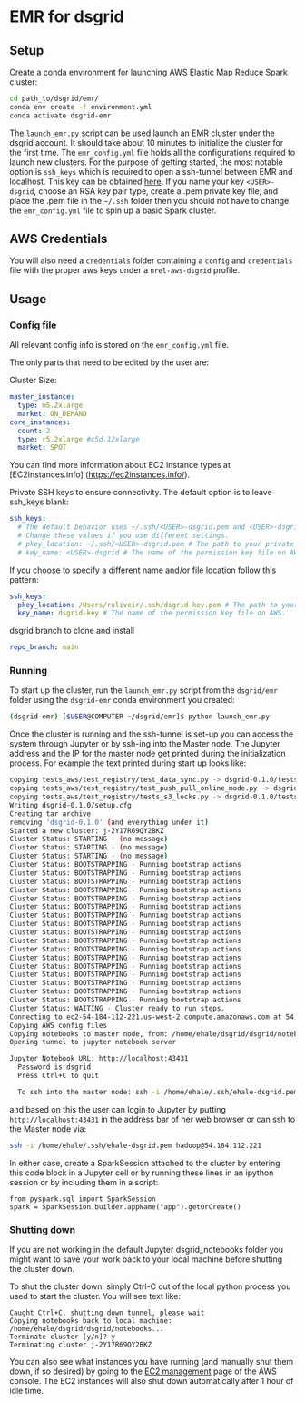 # EMR for dsgrid

## Setup

Create a conda environment for launching AWS Elastic Map Reduce Spark cluster:
```bash
cd path_to/dsgrid/emr/
conda env create -f environment.yml
conda activate dsgrid-emr
```

The `launch_emr.py` script can be used launch an EMR cluster under the dsgrid account. It should take about 10 minutes to initialize the cluster for the first time. The `emr_config.yml` file holds all the configurations required to launch new clusters. For the purpose of getting started, the most notable option is `ssh_keys` which is required to open a ssh-tunnel between EMR and localhost. This key can be obtained [here](https://us-west-2.console.aws.amazon.com/ec2/v2/home?region=us-west-2#KeyPairs:). If you name your key `<USER>-dsgrid`, choose an RSA key pair type, create a .pem private key file, and place the .pem file in the `~/.ssh` folder then you should not have to change the `emr_config.yml` file to spin up a basic Spark cluster.

## AWS Credentials
You will also need a `credentials` folder containing a `config` and `credentials` file with the proper aws keys under a `nrel-aws-dsgrid` profile.

## Usage

### Config file
All relevant config info is stored on the `emr_config.yml` file.

The only parts that need to be edited by the user are:

Cluster Size:
```yml
master_instance:
  type: m5.2xlarge
  market: ON_DEMAND
core_instances:
  count: 2
  type: r5.2xlarge #c5d.12xlarge
  market: SPOT
```
You can find more information about EC2 instance types at [EC2Instances.info] (https://ec2instances.info/).

Private SSH keys to ensure connectivity. The default option is to leave ssh_keys blank:
```yml
ssh_keys:
  # The default behavior uses ~/.ssh/<USER>-dsgrid.pem and <USER>-dsgrid.
  # Change these values if you use different settings.
  # pkey_location: ~/.ssh/<USER>-dsgrid.pem # The path to your private key file used with AWS.
  # key_name: <USER>-dsgrid # The name of the permission key file on AWS.
```

If you choose to specify a different name and/or file location follow this pattern:
```yml
ssh_keys:
  pkey_location: /Users/roliveir/.ssh/dsgrid-key.pem # The path to your private key file used with AWS.
  key_name: dsgrid-key # The name of the permission key file on AWS.
```

dsgrid branch to clone and install
```yml
repo_branch: main
```

### Running

To start up the cluster, run the `launch_emr.py` script from the `dsgrid/emr` folder using the `dsgrid-emr` conda environment you created:
```bash
(dsgrid-emr) [$USER@COMPUTER ~/dsgrid/emr]$ python launch_emr.py
```

Once the cluster is running and the ssh-tunnel is set-up you can access the system through Jupyter or by ssh-ing into the Master node. The Jupyter address and the IP for the master node get printed during the initialization process. For example the text printed during start up looks like: 
```bash
copying tests_aws/test_registry/test_data_sync.py -> dsgrid-0.1.0/tests_aws/test_registry
copying tests_aws/test_registry/test_push_pull_online_mode.py -> dsgrid-0.1.0/tests_aws/test_registry
copying tests_aws/test_registry/tests_s3_locks.py -> dsgrid-0.1.0/tests_aws/test_registry
Writing dsgrid-0.1.0/setup.cfg
Creating tar archive
removing 'dsgrid-0.1.0' (and everything under it)
Started a new cluster: j-2Y17R69QY2BKZ
Cluster Status: STARTING - (no message)
Cluster Status: STARTING - (no message)
Cluster Status: STARTING - (no message)
Cluster Status: BOOTSTRAPPING - Running bootstrap actions
Cluster Status: BOOTSTRAPPING - Running bootstrap actions
Cluster Status: BOOTSTRAPPING - Running bootstrap actions
Cluster Status: BOOTSTRAPPING - Running bootstrap actions
Cluster Status: BOOTSTRAPPING - Running bootstrap actions
Cluster Status: BOOTSTRAPPING - Running bootstrap actions
Cluster Status: BOOTSTRAPPING - Running bootstrap actions
Cluster Status: BOOTSTRAPPING - Running bootstrap actions
Cluster Status: BOOTSTRAPPING - Running bootstrap actions
Cluster Status: BOOTSTRAPPING - Running bootstrap actions
Cluster Status: BOOTSTRAPPING - Running bootstrap actions
Cluster Status: BOOTSTRAPPING - Running bootstrap actions
Cluster Status: BOOTSTRAPPING - Running bootstrap actions
Cluster Status: BOOTSTRAPPING - Running bootstrap actions
Cluster Status: BOOTSTRAPPING - Running bootstrap actions
Cluster Status: BOOTSTRAPPING - Running bootstrap actions
Cluster Status: BOOTSTRAPPING - Running bootstrap actions
Cluster Status: WAITING - Cluster ready to run steps.
Connecting to ec2-54-184-112-221.us-west-2.compute.amazonaws.com at 54.184.112.221
Copying AWS config files
Copying notebooks to master node, from: /home/ehale/dsgrid/dsgrid/notebooks...
Opening tunnel to jupyter notebook server

Jupyter Notebook URL: http://localhost:43431
  Password is dsgrid
  Press Ctrl+C to quit

  To ssh into the master node: ssh -i /home/ehale/.ssh/ehale-dsgrid.pem hadoop@54.184.112.221
```
and based on this the user can login to Jupyter by putting `http://localhost:43431` in the address bar of her web browser or can ssh to the Master node via:
```bash
ssh -i /home/ehale/.ssh/ehale-dsgrid.pem hadoop@54.184.112.221
```

In either case, create a SparkSession attached to the cluster by entering this code block in a Jupyter cell or by running these lines in an ipython session or by including them in a script:
```
from pyspark.sql import SparkSession
spark = SparkSession.builder.appName("app").getOrCreate()
```

### Shutting down

If you are not working in the default Jupyter dsgrid_notebooks folder you might want to save your work back to your local machine before shutting the cluster down. 

To shut the cluster down, simply Ctrl-C out of the local python process you used to start the cluster. You will see text like:
```
Caught Ctrl+C, shutting down tunnel, please wait
Copying notebooks back to local machine: /home/ehale/dsgrid/dsgrid/notebooks...
Terminate cluster [y/n]? y
Terminating cluster j-2Y17R69QY2BKZ
```

You can also see what instances you have running (and manually shut them down, if so desired) by going to the [EC2 management](https://us-west-2.console.aws.amazon.com/ec2/v2/home?region=us-west-2#Home) page of the AWS console. The EC2 instances will also shut down automatically after 1 hour of idle time.